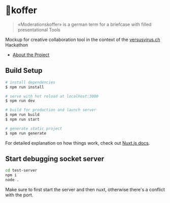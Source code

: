 # 🧳koffer

> «Moderationskoffer» is a german term for a briefcase with filled presentational Tools

Mockup for creative collaboration tool in the context of the [versusvirus.ch](https://www.versusvirus.ch/) Hackathon


* [About the Project](https://devpost.com/software/place-platform-and-coworking-experience)

## Build Setup

``` bash
# install dependencies
$ npm run install

# serve with hot reload at localhost:3000
$ npm run dev

# build for production and launch server
$ npm run build
$ npm run start

# generate static project
$ npm run generate
```

For detailed explanation on how things work, check out [Nuxt.js docs](https://nuxtjs.org).

## Start debugging socket server

```bash
cd test-server
npm i
node .
```

Make sure to first start the server and then nuxt, otherwise there's a conflict with the port.
